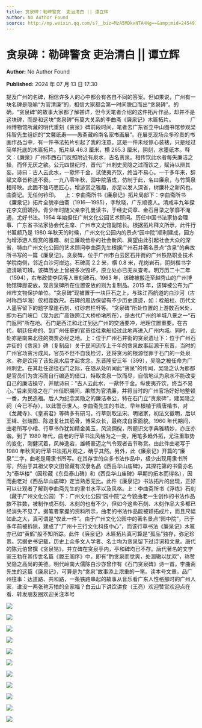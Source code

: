 ```yaml
---
title: 贪泉碑：勒碑警贪  吏治清白 || 谭立辉
author: No Author Found
source: http://mp.weixin.qq.com/s?__biz=MzA5MDkxNTA4Ng==&amp;mid=2454915407&amp;idx=1&amp;sn=879ff94c75fe0490f9fd6b6a641bf65e&amp;chksm=87a3c12eb0d4483810285bbd5d8bd6b752eab9f248ca7ac83e7360c1106cda5043a8c16f9b88#rd
---
```


# 贪泉碑：勒碑警贪 吏治清白 || 谭立辉

**Author:** No Author Found

**Published:** 2024 年 07 月 13 日 17:30

提及广州的名碑，相信许多人的心中都会有各自不同的答案。但如果说，广州有一块名碑是隐喻“为官清廉”的，相信大家都会第一时间脱口而出“贪泉碑”。的确，“贪泉碑”的故事大家都了解甚详，但今天笔者介绍的这件拓片作品，却并不是这块碑，而是和这块“贪泉碑”有莫大关系的李曲斋《廉泉记》木匾拓片。           广州博物馆所藏的明代重刻《贪泉》碑前段时间，笔者去广东省立中山图书馆参观梁伟智先生组织的“文馨纸寿——愚斋藏岭南名家书画展”。在展览现场众多珍贵的书画作品当中，有一件书法拓片引起了我的注意。这是一件未经惊心装裱，只是经过简单托底的木匾拓片。拓片纵 46.3 厘米，横 265.3 厘米，阴刻，水墨纸本。释文：《廉泉》广州市西石门反照附近有泉水，古名贪泉。相传饮此水者每失廉洁之操，而怀无厌之欲。公元四世纪时，晋代广州刺史吴隐之过而饮之，赋诗以辨其妄。诗曰：古人云此水，一歃怀千金，试使夷齐饮，终当不易心。一千多年来，辞赋文章皆称道不衰。一九八零年秋，园中院落成，仿制于此，名曰廉泉，与竹筒泉相带映。此固不独巧思匠心，增游赏之雅趣，亦足以发人深省，树廉朴之新风也。曲斋记。无任何钤印。    上：李曲斋所书《廉泉记》拓片局部下：李曲斋所书《廉泉记》拓片全貌李曲斋（1916—1995），字秋晓，广东顺德人。清咸丰九年探花李文田嫡孙。青少年时随父亲李孔曼读书，于经史词章、金石目录之学靡不淹通，尤好书法。1954 年始担任广州文化公园艺术顾问。历任中国书法家协会理事、广东省书法家协会代主席、广州市文史馆副馆长。根据拓片释文所示，此件行书匾额乃是 1980 年秋天的时候，广州文化公园内的景点“园中院”顺利建成，园方为增添游人观赏的雅趣、树立廉政俭朴的社会新风、冀望由此引起社会大众的深省，特由广州文化公园的艺术顾问李曲斋先生根据广州石井著名景点“贪泉”的典故所书写的一篇《廉泉记》。贪泉碑，位于广州市白云区石井街的广州铁路职业技术学院南侧，邻近白沙河岸边。石碑高 2.2 米，横 0.8 米，花岗岩石，阴刻楷书字迹清晰可辨。该碑历史上曾被多次毁坏，原立处亦已无从查考。明万历二十二年（1594），右布政使李凤等人重刻碑石。1963 年，该碑被搬迁至越秀山的广州博物馆碑廊安放，现贪泉碑所在位置安放的则为复制品。2015 年，该碑被公布为广州市文物保护单位。“贪泉碑”现被置于一块巨石之上，与珠江西航道的白沙河（古时称西华海）仅相距数尺。石碑的周边保留有不少历史遗迹，如：栓船柱、历代文人墨客留下的题字摩崖石刻、红砂岩栏杆等。“贪泉碑”所处位置的上游数百米处，即为石门峡口（现为武广高铁跨江大桥桥墩所在），是古代广州的羊城八景之一“石门返照”所在地。石门是西江和北江到达广州的交通要冲，地理位置重要。在古代，朝廷任命的、到广州任职的官员往往乘船经过此地再进入广州内城。同时，此处亦是南来北往的商贾必经之地。上：位于广州石井街的贪泉遗址下：位于广州石井街的《贪泉》碑（复制品）关于民间流传上千年的贪泉故事起源于东晋，当时的广州官场贪污成风，官员不但不自我检讨，还将贪污的根源怪罪于石门的一处泉水，称是饮用了该处泉水后才起贪念。东晋隆安三年（399），吴隐之被任命为广州刺史。在其赴任途径石门之际，在随从处听闻此“贪泉”的传闻，吴隐之认为那都是官员们为贪污而自行编造的借口，特取贪泉一饮而尽，自信地认为泉水不能改变自己的廉洁操守，并赋诗曰：“古人云此水，一歃怀千金。纵使夷齐饮，终当不易心。”后来吴隐之在广州任职期间，果然为官清廉，并将当时的广州官场好好地整顿一番，为民造福。后人为纪念吴隐之的廉洁奉公，特在石门立“贪泉碑”，建吴隐之祠（今已不存），以此警示世人。李曲斋先生的书法，早年根植于隋唐楷书，对《龙藏寺》、《皇甫君》等碑多有研习。行草则取法宋、明诸家，初法文徵明，后以王铎、张瑞图、陈道复壮其筋骨，博采众长，最终成自家面貌。1960 年代期间，曲老所写小楷、行草书作犹如精金美玉，风流倜傥，所题识文字典雅精妙，亦庄亦谐。到了 1980 年代，曲老的行草书法风格为之一变，用笔多趋外拓，尤注重取势的变化，刚健沉着，风神逸宕，雄畅豪迈之气令观者击节称赏。由此件曲老写于 1980 年秋天的行草书法拓片观之，确乎其然。另外，此《廉泉记》开篇的“廉泉”二字，曲老是用隶书所写。在其存世的众多书法作品中，极少出现用隶书所写，然由于其祖父李文田曾藏有汉隶名品《西岳华山庙碑》，其探花第的书斋亦名为“泰华楼”（因珍藏《东岳泰山碑》和《西岳华山庙碑》早期的拓本而得名），因而曲老对《西岳华山庙碑》定当熟悉无比。此件《廉泉记》书法拓片的出现，正好可以让观者了解到李曲斋先生的隶书水平以及风格。上：李曲斋所书《浮练》石刻（藏于广州文化公园）下：广州文化公园“园中院”之今貌曲老一生创作的书法作品数不胜数，被制作成石刻、木刻的也有不少，但如今这些石刻、木刻作品大多都已经消失不见了。据笔者掌握的资料所示，曲老的书法作品能被颖拓成片，而且尺幅如此之大，真可谓是“仅此一件”。由于广州文化公园中的著名景点“园中院”，已于多年前被拆除，建成了“广州十三行文化科技中心”，而该行草书法《廉泉记》木匾亦已如“黄鹤”般不知所踪。此件《廉泉记》木匾拓片真可算是“孤品”独存，弥足珍贵。另据史书记载，历史上众多文人学者、名士均为贪泉留下过诗词和文章。唐代的陈元伯曾撰《贪泉铭》，并立碑在贪泉亭内，亭和碑均已不存。唐代著名的文学家王勃在其传世名篇《滕王阁序》中，即有“酌贪泉而觉爽，处涸辙以犹欢”，称赞吴隐之高尚的美德。明代岭南大儒陈白沙亦曾作有《石门贪泉碑》诗一首。李曲斋先生的这篇《廉泉记》，可算是为“贪泉”故事添上浓重的一笔。读本号文章，品广州往事：达道路、共和路，一条铁路串起的故事从音乐看广东人性格那时的广州人家，谁没一两张艳芳拍的全家福？白云山下讲饮讲食（王亮）欢迎赞赏欢迎点在看、转发朋友圈欢迎关注本号

![](https://mmbiz.qpic.cn/mmbiz_jpg/PJWG74pLsMbp0Z9xtMMalL2ZvCFiaepUzNR4T4MFsOqDWEFBLEoNbOWR37wy7IIlXgnW3UBgTsSUR4Tz15JUGOA/640?from=appmsg)

![](https://mmbiz.qpic.cn/mmbiz_png/bL2iaicTYdZn5q27dTOdHYicicWnJ4BmicN90cTgQqyw9tjNtcmAMFo1NapXmxTl8MibWzmIibsV9ibC4wVxUSUXe9GMkA/640?wx_fmt=png&from=appmsg)

![](https://mmbiz.qpic.cn/mmbiz_jpg/PJWG74pLsMbp0Z9xtMMalL2ZvCFiaepUzW4WQpngO7DKHDzWFUjDhe92FwiakNk6rALG6QMNcvQHGfn81lr2XzOw/640?from=appmsg)

![](https://mmbiz.qpic.cn/mmbiz_jpg/PJWG74pLsMbp0Z9xtMMalL2ZvCFiaepUzSR6vbADmQU1FHrZndUMHE0b7iaOoERAyYhcb15oWLFoK3dpHnqMhjqw/640?from=appmsg)

![](https://mmbiz.qpic.cn/mmbiz_jpg/PJWG74pLsMbp0Z9xtMMalL2ZvCFiaepUzT9ZlHXa25F8sxSlUBDW2JuqibM9uIgAkWfu5J4jy8Ygy09lOm1LLAfA/640?from=appmsg)

![](https://mmbiz.qpic.cn/mmbiz_png/bL2iaicTYdZn5LDqlJ9e08KLjciapPdnkAPNhYOPyMLsicbt2aRmlxgpVoPMsWw9HOzxvIqZmM4pPLRXBunxXR4HrA/640?wx_fmt=png&from=appmsg)

![](https://mmbiz.qpic.cn/mmbiz_jpg/PJWG74pLsMbp0Z9xtMMalL2ZvCFiaepUz6EzJDKibQkuFlMTboZy8I7Q6WrM19dyj0FQpqHibUpSdDdOhqdYKic2Jg/640?from=appmsg)

![](https://mmbiz.qpic.cn/mmbiz_jpg/PJWG74pLsMbp0Z9xtMMalL2ZvCFiaepUzJ137jxIemDCTjoOxnZykfyWgtWRAv0Uu6PjNXIWk8Epm9sR8uwrqYg/640?from=appmsg)

![](https://mmbiz.qpic.cn/mmbiz_jpg/PJWG74pLsMbp0Z9xtMMalL2ZvCFiaepUzA3h0Y95gadyGdePZIxJfMzzngUjsn7Qibb34KGdUN9EVSibnPicwQL19g/640?from=appmsg)

![](https://mmbiz.qpic.cn/mmbiz_png/bL2iaicTYdZn7NhfmSRFFFnADMUYvOmwa26Raib4CNKcfPUVuPmYBlfjgn6RFLhTDBcrNQQnRzZqo4XwjgfUdljBg/640?wx_fmt=png&from=appmsg)

![](https://mmbiz.qpic.cn/mmbiz_png/PJWG74pLsMZzcCibzGRozVicbv6KUO3bDflt3UMsjAN5Umg3vXlzRF7UL0DXPumAh8OUYEVujD3a3oBEbTtUzAnQ/640?wx_fmt=png&from=appmsg)
